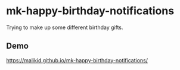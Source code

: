 # mk-happy-birthday-notifications
Trying to make up some different birthday gifts.

## Demo

https://malikid.github.io/mk-happy-birthday-notifications/
